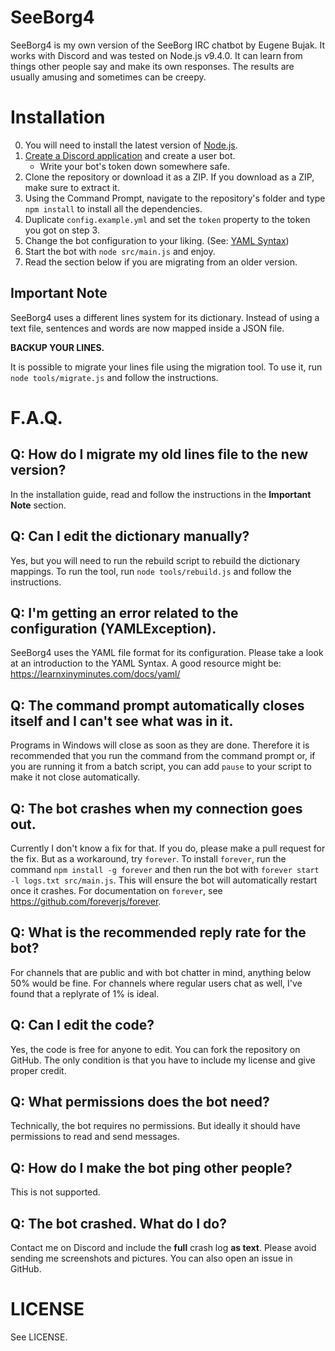 # SeeBorg4
SeeBorg4 is my own version of the SeeBorg IRC chatbot by Eugene Bujak.
It works with Discord and was tested on Node.js v9.4.0.
It can learn from things other people say and make its own responses.
The results are usually amusing and sometimes can be creepy.

# Installation

0. You will need to install the latest version of [Node.js](https://nodejs.org/en/).
0. [Create a Discord application](https://discordapp.com/developers/applications/me) and create a user bot.
    - Write your bot's token down somewhere safe.
0. Clone the repository or download it as a ZIP. If you download as a ZIP, make sure to extract it.
0. Using the Command Prompt, navigate to the repository's folder and type `npm install` to install all the dependencies.
0. Duplicate `config.example.yml` and set the `token` property to the token you got on step 3.
0. Change the bot configuration to your liking. (See: [YAML Syntax](https://learn.getgrav.org/advanced/yaml))
0. Start the bot with `node src/main.js` and enjoy.
0. Read the section below if you are migrating from an older version.

## Important Note

SeeBorg4 uses a different lines system for its dictionary. Instead of using a text file,
sentences and words are now mapped inside a JSON file.

__BACKUP YOUR LINES.__

It is possible to migrate your lines file using the migration tool. To use it, run `node tools/migrate.js`
and follow the instructions. 

# F.A.Q.

## Q: How do I migrate my old lines file to the new version?

In the installation guide, read and follow the instructions in the __Important Note__ section.

## Q: Can I edit the dictionary manually?

Yes, but you will need to run the rebuild script to rebuild the dictionary mappings. To run the tool, run `node tools/rebuild.js` and follow the instructions.

## Q: I'm getting an error related to the configuration (YAMLException).

SeeBorg4 uses the YAML file format for its configuration. Please take a look at an introduction to the YAML Syntax. A good resource might be: https://learnxinyminutes.com/docs/yaml/

## Q: The command prompt automatically closes itself and I can't see what was in it.

Programs in Windows will close as soon as they are done. Therefore it is recommended that you run the command from the command prompt or, if you are running it from a batch script, you can add `pause` to your script to make it not close automatically.

## Q: The bot crashes when my connection goes out.

Currently I don't know a fix for that. If you do, please make a pull request for the fix. But as a workaround, try `forever`. To install `forever`, run the command `npm install -g forever` and then run the bot with `forever start -l logs.txt src/main.js`. This will ensure the bot will automatically restart once it crashes. For documentation on `forever`, see https://github.com/foreverjs/forever.

## Q: What is the recommended reply rate for the bot?

For channels that are public and with bot chatter in mind, anything below 50% would be fine. For channels where regular users chat as well, I've found that a replyrate of 1% is ideal.

## Q: Can I edit the code?

Yes, the code is free for anyone to edit. You can fork the repository on GitHub. The only condition is that you have to include my license and give proper credit.

## Q: What permissions does the bot need?

Technically, the bot requires no permissions. But ideally it should have permissions to read and send messages.

## Q: How do I make the bot ping other people?

This is not supported.

## Q: The bot crashed. What do I do?

Contact me on Discord and include the __full__ crash log __as text__. Please avoid sending me screenshots and pictures. You can also open an issue in GitHub.

# LICENSE

See LICENSE.